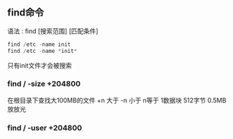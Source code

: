 ## find命令

语法 : find [搜索范围] [匹配条件]
```js
find /etc -name init
find /etc -name *init*

```
只有init文件才会被搜索
### find / -size +204800
在根目录下查找大100MB的文件
+n 大于 -n 小于 n等于
1数据块 512字节 0.5MB
放放光
### find / -user +204800

